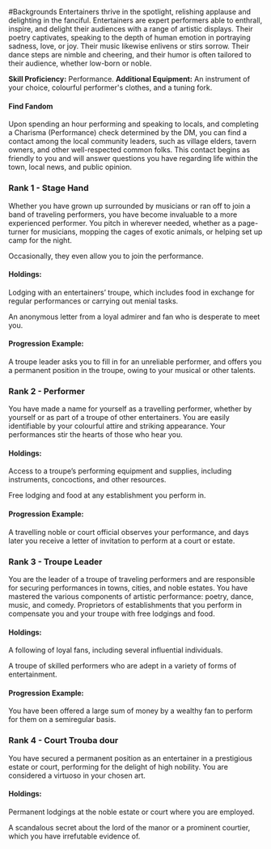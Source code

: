 #Backgrounds
Entertainers thrive in the spotlight, relishing applause and delighting in the fanciful. Entertainers are expert performers able to enthrall, inspire, and delight their audiences with a range of artistic displays. Their poetry captivates, speaking to the depth of human emotion in portraying sadness, love, or joy. Their music likewise enlivens or stirs sorrow. Their dance steps are nimble and cheering, and their humor is often tailored to their audience, whether low-born or noble.

**Skill Proficiency:** Performance.
**Additional Equipment:** An instrument of your choice, colourful performer's clothes, and a tuning fork.

#### Find Fandom
Upon spending an hour performing and speaking to locals, and completing a Charisma (Performance) check determined by the DM, you can find a contact among the local community leaders, such as village elders, tavern owners, and other well-respected common folks. This contact begins as friendly to you and will answer questions you have regarding life within the town, local news, and public opinion.

### Rank 1 - Stage Hand
Whether you have grown up surrounded by musicians or ran off to join a band of traveling performers, you have become invaluable to a more experienced performer. You pitch in wherever needed, whether as a page-turner for musicians, mopping the cages of exotic animals, or helping set up camp for the night.

Occasionally, they even allow you to join the performance.

#### Holdings:
Lodging with an entertainers’ troupe, which includes food in exchange for regular performances or carrying out menial tasks.

An anonymous letter from a loyal admirer and fan who is desperate to meet you.

#### Progression Example:
A troupe leader asks you to fill in for an unreliable performer, and offers you a permanent position in the troupe, owing to your musical or other talents.

### Rank 2 - Performer
You have made a name for yourself as a travelling performer, whether by yourself or as part of a troupe of other entertainers. You are easily identifiable by your colourful attire and striking appearance. Your performances stir the hearts of those who hear you.

#### Holdings:
Access to a troupe’s performing equipment and supplies, including instruments, concoctions, and other resources.

Free lodging and food at any establishment you perform in.

#### Progression Example:
A travelling noble or court official observes your performance, and days later you receive a letter of invitation to perform at a court or estate.

### Rank 3 - Troupe Leader
You are the leader of a troupe of traveling performers and are responsible for securing performances in towns, cities, and noble estates. You have mastered the various components of artistic performance: poetry, dance, music, and comedy. Proprietors of establishments that you perform in compensate you and your troupe with free lodgings and food.

#### Holdings:
A following of loyal fans, including several influential individuals.

A troupe of skilled performers who are adept in a variety of forms of entertainment.

#### Progression Example:
You have been offered a large sum of money by a wealthy fan to perform for them on a semiregular basis.

### Rank 4 - Court Trouba dour
You have secured a permanent position as an entertainer in a prestigious estate or court, performing for the delight of high nobility. You are considered a virtuoso in your chosen art.

#### Holdings:
Permanent lodgings at the noble estate or court where you are employed.

A scandalous secret about the lord of the manor or a prominent courtier, which you have irrefutable evidence of.
